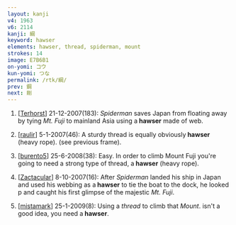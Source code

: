 ```yaml
---
layout: kanji
v4: 1963
v6: 2114
kanji: 綱
keyword: hawser
elements: hawser, thread, spiderman, mount
strokes: 14
image: E7B6B1
on-yomi: コウ
kun-yomi: つな
permalink: /rtk/綱/
prev: 鋼
next: 剛
---
```


1) [<a href="http://kanji.koohii.com/profile/Terhorst">Terhorst</a>] 21-12-2007(183): <em>Spiderman</em> saves Japan from floating away by tying <em>Mt. Fuji</em> to mainland Asia using a<strong> hawser</strong> made of web.

2) [<a href="http://kanji.koohii.com/profile/raulir">raulir</a>] 5-1-2007(46): A sturdy thread is equally obviously<strong> hawser</strong> (heavy rope). (see previous frame).

3) [<a href="http://kanji.koohii.com/profile/burento5">burento5</a>] 25-6-2008(38): Easy. In order to climb Mount Fuji you&#039;re going to need a strong type of thread, a<strong> hawser</strong> (heavy rope).

4) [<a href="http://kanji.koohii.com/profile/Zactacular">Zactacular</a>] 8-10-2007(16): After <em>Spiderman</em> landed his ship in Japan and used his webbing as a<strong> hawser</strong> to tie the boat to the dock, he looked p and caught his first glimpse of the majestic <em>Mt. Fuji</em>.

5) [<a href="http://kanji.koohii.com/profile/mistamark">mistamark</a>] 25-1-2009(8): Using a <em>thread</em> to climb that <em>Mount</em>. isn&#039;t a good idea, you need a<strong> hawser</strong>.

